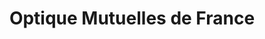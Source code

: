 ---
title: "Optique Mutuelles de France"
url: /aubagne/optique-mutuelles-de-france/
shop: opticien
---